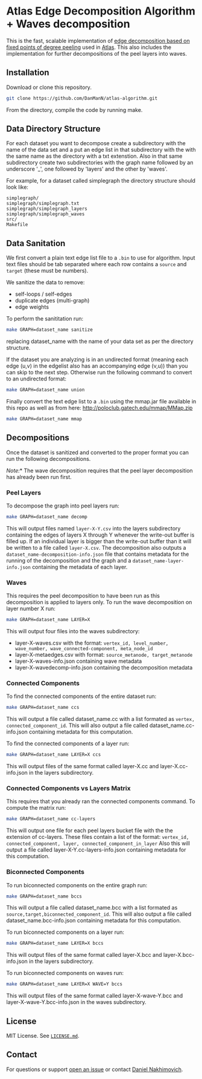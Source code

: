 # Atlas Edge Decomposition Algorithm + Waves decomposition

This is the fast, scalable implementation of [edge decomposition based on fixed points of degree peeling][edge-decomp] used in [Atlas][atlas].
This also includes the implementation for further decompositions of the peel layers into waves.

## Installation

Download or clone this repository.

```bash
git clone https://github.com/DanManN/atlas-algorithm.git
```

From the directory, compile the code by running make.

## Data Directory Structure

For each dataset you want to decompose create a subdirectory with the name of
the data set and a put an edge list in that subdirectory with the with the same
name as the directory with a txt extenstion. Also in that same subdirectory
create two subdirectories with the graph name followed by an underscore '\_',
one followed by 'layers' and the other by 'waves'.

For example, for a dataset called simplegraph the directory structure should look like:

```
simplegraph/
simplegraph/simplegraph.txt
simplegraph/simplegraph_layers
simplegraph/simplegraph_waves
src/
Makefile
```

## Data Sanitation

We first convert a plain text edge list file to a `.bin` to use for algorithm.
Input text files should be tab separated where each row contains a `source` and
`target` (these must be numbers).

We sanitize the data to remove:

* self-loops / self-edges
* duplicate edges (multi-graph)
* edge weights

To perform the sanititation run:

```bash
make GRAPH=dataset_name sanitize
```

replacing dataset\_name with the name of your data set as per the directory
structure.

If the dataset you are analyzing is in an undirected format (meaning each edge
(u,v) in the edgelist also has an accompanying edge (v,u)) than you can skip to
the next step. Otherwise run the following command to convert to an undirected
format:

```bash
make GRAPH=dataset_name union
```

Finally convert the text edge list to a `.bin` using the mmap.jar file
available in this repo as well as from here:
http://poloclub.gatech.edu/mmap/MMap.zip

```bash
make GRAPH=dataset_name mmap
```

## Decompositions

Once the dataset is sanitized and converted to the proper format you can run
the following decompositions.

**Note*:** The wave decomposition requires that the peel layer decomposition
has already been run first.

### Peel Layers

To decompose the graph into peel layers run:

```bash
make GRAPH=dataset_name decomp
```

This will output files named `layer-X-Y.csv` into the layers subdirectory
containing the edges of layers X through Y whenever the write-out buffer is
filled up.  If an individual layer is bigger than the write-out buffer than it
will be written to a file called `layer-X.csv`. The decomposition also outputs
a `dataset_name-decomposition-info.json` file that contains metadata for the
running of the decomposition and the graph and a `dataset_name-layer-info.json`
containing the metadata of each layer.

### Waves

This requires the peel decomposition to have been run as this decomposition is
applied to layers only.  To run the wave decomposition on layer number X run:

```bash
make GRAPH=dataset_name LAYER=X
```
This will output four files into the waves subdirectory:

- layer-X-waves.csv with the format:
`vertex_id, level_number, wave_number, wave_connected-component, meta_node_id`
- layer-X-metaedges.csv with format:
`source_metanode, target_metanode`
- layer-X-waves-info.json containing wave metadata
- layer-X-wavedecomp-info.json containing the decomposition metadata

### Connected Components

To find the connected components of the entire dataset run:

```bash
make GRAPH=dataset_name ccs
```
This will output a file called dataset\_name.cc with a list formated as `vertex,
connected_component_id`. This will also output a file called
dataset\_name.cc-info.json containing metadata for this computation.

To find the connected components of a layer run:

```bash
make GRAPH=dataset_name LAYER=X ccs
```

This will output files of the same format called layer-X.cc and
layer-X.cc-info.json in the layers subdirectory.

### Connected Components vs Layers Matrix

This requires that you already ran the connected components command.  To
compute the matrix run:

```bash
make GRAPH=dataset_name cc-layers
```

This will output one file for each peel layers bucket file with the the
extension of cc-layers. These files contain a list of the format:
`vertex_id, connected_component, layer, connected_component_in_layer`
Also this will output a file called layer-X-Y.cc-layers-info.json containing
metadata for this computation.

### Biconnected Components

To run biconnected components on the entire graph run:

```bash
make GRAPH=dataset_name bccs
```

This will output a file called dataset\_name.bcc with a list formated as
`source,target,biconnected_component_id`. This will also output a file called
dataset\_name.bcc-info.json containing metadata for this computation.

To run biconnected components on a layer run:

```bash
make GRAPH=dataset_name LAYER=X bccs
```

This will output files of the same format called layer-X.bcc and
layer-X.bcc-info.json in the layers subdirectory.

To run biconnected components on waves run:

```bash
make GRAPH=dataset_name LAYER=X WAVE=Y bccs
```

This will output files of the same format called layer-X-wave-Y.bcc and
layer-X-wave-Y.bcc-info.json in the waves subdirectory.

## License

MIT License. See [`LICENSE.md`](LICENSE.md).


## Contact

For questions or support [open an issue][issues] or contact [Daniel Nakhimovich][dan].

[edge-decomp]: https://link.springer.com/article/10.1007/s13278-014-0191-7
[atlas]: https://github.com/DanManN/atlas
[dan]: dnahimov@gmail.com
[issues]: https://github.com/DanManN/atlas-algorithm/issues
